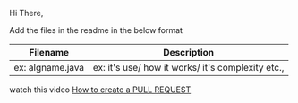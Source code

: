 Hi There,

Add the files in the readme in the below format

| Filename      | Description |
| ----------- | ----------- |
| ex: algname.java      | ex: it's use/ how it works/ it's complexity etc.,  |



watch this video [How to create a PULL REQUEST](https://youtu.be/rgbCcBNZcdQ)
